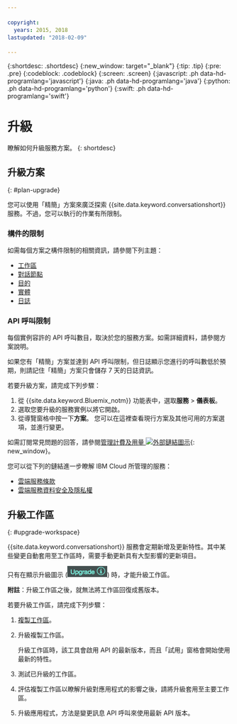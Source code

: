 ```yaml
---

copyright:
  years: 2015, 2018
lastupdated: "2018-02-09"

---
```


{:shortdesc: .shortdesc}
{:new_window: target="_blank"}
{:tip: .tip}
{:pre: .pre}
{:codeblock: .codeblock}
{:screen: .screen}
{:javascript: .ph data-hd-programlang='javascript'}
{:java: .ph data-hd-programlang='java'}
{:python: .ph data-hd-programlang='python'}
{:swift: .ph data-hd-programlang='swift'}

# 升級

瞭解如何升級服務方案。
{: shortdesc}

## 升級方案
{: #plan-upgrade}

您可以使用「精簡」方案來廣泛探索 {{site.data.keyword.conversationshort}} 服務。不過，您可以執行的作業有所限制。


### 構件的限制
如需每個方案之構件限制的相關資訊，請參閱下列主題：

- [工作區](configure-workspace.html#workspace-limits)
- [對話節點](dialog-build.html#dialog-node-limits)
- [目的](intents.html#intent-limits)
- [實體](entities.html#entity-limits)
- [日誌](logs_convo.html#log-limits)

### API 呼叫限制
每個實例容許的 API 呼叫數目，取決於您的服務方案。如需詳細資料，請參閱方案說明。

如果您有「精簡」方案並達到 API 呼叫限制，但日誌顯示您進行的呼叫數低於預期，則請記住「精簡」方案只會儲存 7 天的日誌資訊。

若要升級方案，請完成下列步驟：

1.  從 {{site.data.keyword.Bluemix_notm}} 功能表中，選取**服務** > **儀表板**。
1.  選取您要升級的服務實例以將它開啟。
1.  從導覽窗格中按一下**方案**。
   您可以在這裡查看現行方案及其他可用的方案選項，並進行變更。

如需訂閱常見問題的回答，請參閱[管理計費及用量 ![外部鏈結圖示](../../icons/launch-glyph.svg "外部鏈結圖示")](/docs/billing-usage/how_charged.html){: new_window}。

您可以從下列的鏈結進一步瞭解 IBM Cloud 所管理的服務：

- [雲端服務條款](http://www.ibm.com/software/sla/sladb.nsf/sla/saas)
- [雲端服務資料安全及隱私權](http://www.ibm.com/software/sla/sladb.nsf/sla/csdsp)

## 升級工作區
{: #upgrade-workspace}

{{site.data.keyword.conversationshort}} 服務會定期新增及更新特性。其中某些變更自動套用至工作區時，需要手動更新具有大型影響的更新項目。


只有在顯示升級圖示 (![升級圖示](images/upgrade.png)) 時，才能升級工作區。

**附註**：升級工作區之後，就無法將工作區回復成舊版本。

若要升級工作區，請完成下列步驟：
1.  [複製工作區](configure-workspace.html#exporting-and-copying-workspaces)。
2.  升級複製工作區。

    升級工作區時，該工具會啟用 API 的最新版本，而且「試用」窗格會開始使用最新的特性。
3.  測試已升級的工作區。
4.  評估複製工作區以瞭解升級對應用程式的影響之後，請將升級套用至主要工作區。
5.  升級應用程式，方法是變更訊息 API 呼叫來使用最新 API 版本。
